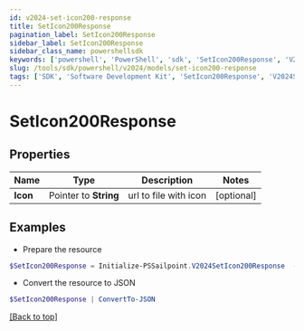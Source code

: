 ```yaml
---
id: v2024-set-icon200-response
title: SetIcon200Response
pagination_label: SetIcon200Response
sidebar_label: SetIcon200Response
sidebar_class_name: powershellsdk
keywords: ['powershell', 'PowerShell', 'sdk', 'SetIcon200Response', 'V2024SetIcon200Response'] 
slug: /tools/sdk/powershell/v2024/models/set-icon200-response
tags: ['SDK', 'Software Development Kit', 'SetIcon200Response', 'V2024SetIcon200Response']
---
```



# SetIcon200Response

## Properties

Name | Type | Description | Notes
------------ | ------------- | ------------- | -------------
**Icon** |  Pointer to **String** | url to file with icon | [optional] 

## Examples

- Prepare the resource
```powershell
$SetIcon200Response = Initialize-PSSailpoint.V2024SetIcon200Response  -Icon 
```

- Convert the resource to JSON
```powershell
$SetIcon200Response | ConvertTo-JSON
```


[[Back to top]](#) 

